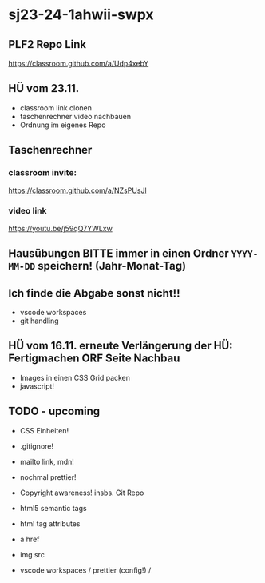 # sj23-24-1ahwii-swpx

## PLF2 Repo Link

<https://classroom.github.com/a/Udp4xebY>

## HÜ vom 23.11.

-   classroom link clonen
-   taschenrechner video nachbauen
-   Ordnung im eigenes Repo

## Taschenrechner

### classroom invite:

<https://classroom.github.com/a/NZsPUsJl>

### video link

<https://youtu.be/j59qQ7YWLxw>

## Hausübungen BITTE immer in einen Ordner `YYYY-MM-DD` speichern! (Jahr-Monat-Tag)

## Ich finde die Abgabe sonst nicht!!

-   vscode workspaces
-   git handling

## HÜ vom 16.11. erneute Verlängerung der HÜ: Fertigmachen ORF Seite Nachbau

-   Images in einen CSS Grid packen
-   javascript!

## TODO - upcoming

-   CSS Einheiten!
-   .gitignore!

-   mailto link, mdn!
-   nochmal prettier!
-   Copyright awareness! insbs. Git Repo
-   html5 semantic tags
-   html tag attributes
-   a href
-   img src
-   vscode workspaces / prettier (config!) /
